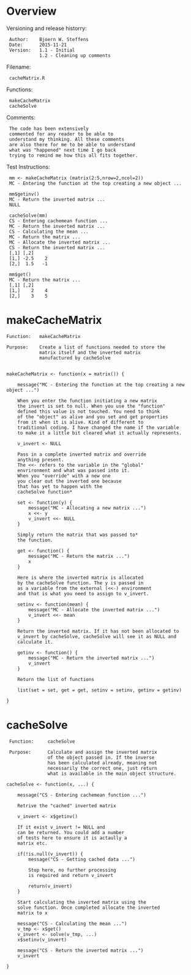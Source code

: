 # Overview

Versioning and release historry:

     Author:    Bjoern W. Steffens
     Date:      2015-11-21
     Version:   1.1 - Initial
                1.2 - Cleaning up comments
     
 Filename:     
 
     cacheMatrix.R

 Functions:
 
     makeCacheMatrix
     cacheSolve

 Comments:     
 
     The code has been extensively
     commented for any reader to be able to
     understand my thinking. All these comments
     are also there for me to be able to understand
     what was "happened" next time I go back
     trying to remind me how this all fits together.

 Test Instructions:

     mm <- makeCacheMatrix (matrix(2:5,nrow=2,ncol=2))
     MC - Entering the function at the top creating a new object ...

     mm$getinv()
     MC - Return the inverted matrix ...
     NULL
     
     cacheSolve(mm)
     CS - Entering cachemean function ...
     MC - Return the inverted matrix ...
     CS - Calculating the mean ...
     MC - Return the matrix ...
     MC - Allocate the inverted matrix ...
     CS - Return the inverted matrix ...
     [,1] [,2]
     [1,] -2.5    2
     [2,]  1.5   -1
     
     mm$get()
     MC - Return the matrix ...
     [,1] [,2]
     [1,]    2    4
     [2,]    3    5
     

# makeCacheMatrix

    Function:   makeCacheMatrix
    
    Purpose:    Create a list of functions needed to store the 
                matrix itself and the inverted matrix
                manufactured by cacheSolve


    makeCacheMatrix <- function(x = matrix()) {
        
        message("MC - Entering the function at the top creating a new object ...")
        
        When you enter the function initiating a new matrix
        the invert is set to null. When you use the "function"
        defined this value is not touched. You need to think
        of the "object" as alive and you set and get properties
        from it when it is alive. Kind of different to 
        traditional coding. I have changed the name if the variable
        to make it a little bit cleared what it actually represents.
        
        v_invert <- NULL
        
        Pass in a complete inverted matrix and override
        anything present.
        The <<- refers to the variable in the "global"
        envrironment and what was passed into it.
        When you "override" with a new one
        you clear out the inverted one because
        that has yet to happen with the
        cacheSolve function*
        
        set <- function(y) {
            message("MC - Allocating a new matrix ...")
            x <<- y
            v_invert <<- NULL
        }
        
        Simply return the matrix that was passed to*
        the function.
        
        get <- function() {
            message("MC - Return the matrix ...")
            x
        }
        
        Here is where the inverted matrix is allocated
        by the cacheSolve function. The y is passed in 
        as a variable from the external (<<-) environment
        and that is what you need to assign to v_invert.
        
        setinv <- function(mean) {
            message("MC - Allocate the inverted matrix ...")
            v_invert <<- mean
        }
        
        Return the inverted matrix. If it has not been allocated to
        v_invert by cacheSolve, cacheSolve will see it as NULL and
        calculate it.
        
        getinv <- function() {
            message("MC - Return the inverted matrix ...")
            v_invert
        }
        
        Return the list of functions
        
        list(set = set, get = get, setinv = setinv, getinv = getinv)
        
    }

# cacheSolve


     Function:     cacheSolve
    
     Purpose:      Calculate and assign the inverted matrix
                   of the object passed in. If the inverse
                   has been calculated already, meaning not
                   necessarily the correct one, just return
                   what is available in the main object structure.

    cacheSolve <- function(x, ...) {
      
        message("CS - Entering cachemean function ...")
        
        Retrive the "cached" inverted matrix
        
        v_invert <- x$getinv()
        
        If it exist v_invert != NULL and
        can be returned. You could add a number
        of tests here to ensure it is actaully a 
        matrix etc.
        
        if(!is.null(v_invert)) {
            message("CS - Getting cached data ...")
            
            Stop here, no further processing
            is required and return v_invert
            
            return(v_invert)
        }
        
        Start calculating the inverted matrix using the 
        solve function. Once completed allocate the inverted 
        matrix to x
        
        message("CS - Calculating the mean ...")
        v_tmp <- x$get()
        v_invert <- solve(v_tmp, ...)
        x$setinv(v_invert)
        
        message("CS - Return the inverted matrix ...")
        v_invert
        
    }





